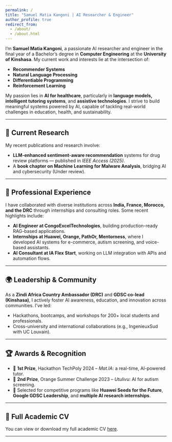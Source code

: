 ```yaml
---
permalink: /
title: "Samuel Matia Kangoni | AI Researcher & Engineer"
author_profile: true
redirect_from: 
  - /about/
  - /about.html
---
```



I’m **Samuel Matia Kangoni**, a passionate AI researcher and engineer in the final year of a Bachelor’s degree in **Computer Engineering** at the **University of Kinshasa**. My current work and interests lie at the intersection of:

- **Recommender Systems**
- **Natural Language Processing**
- **Differentiable Programming**
- **Reinforcement Learning**


My passion lies in **AI for healthcare**, particularly in **language models, intelligent tutoring systems**, and **assistive technologies**. I strive to build meaningful systems powered by AI, capable of tackling real-world challenges in education, health, and sustainability.

---

## 🔬 Current Research

My recent publications and research involve:

- **LLM-enhanced sentiment-aware recommendation** systems for drug review platforms — published in *IEEE Access (2025)*.
- A **book chapter on Machine Learning for Malware Analysis**, bridging AI and cybersecurity (Under review).


---

## 💼 Professional Experience

I have collaborated with diverse institutions across **India, France, Morocco, and the DRC** through internships and consulting roles. Some recent highlights include:

- **AI Engineer at CongoExcelTechnologies**, building production-ready RAG-based applications.
- **Internships at Huawei, Orange, PathOr, Mentorness**, where I developed AI systems for e-commerce, autism screening, and voice-based assistants.
- **AI Consultant at IA Flex Start**, working on LLM integration with APIs and automation flows.

---

## 🌍 Leadership & Community

As a **Zindi Africa Country Ambassador (DRC)** and **GDSC co-lead (Kinshasa)**, I actively foster AI awareness, education, and innovation across communities. I’ve led:

- Hackathons, bootcamps, and workshops for 200+ local students and professionals.
- Cross-university and international collaborations (e.g., IngenieuxSud with UC Louvain).

---

## 🏆 Awards & Recognition

- 🥇 **1st Prize**, Hackathon TechPoly 2024 – *Mat.IA*: a real-time, AI-powered tutor.
- 🥈 **2nd Prize**, Orange Summer Challenge 2023 – *Utulivu*: AI for autism screening.
- 🧠 Selected for competitive programs like **Huawei Seeds for the Future**, **Google GDSC Leadership**, and **multiple AI research internships**.

---

## 📄 Full Academic CV

You can view or download my full academic CV [here](/files/SamuelMatia_CV.pdf).

---

